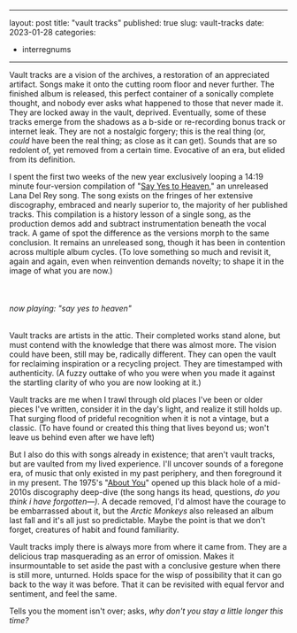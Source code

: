 
---
layout: post
title: "vault tracks"
published: true
slug: vault-tracks
date: 2023-01-28
categories:
  - interregnums

---

Vault tracks are a vision of the archives, a restoration of an appreciated artifact. Songs make it onto the cutting room floor and never further. The finished album is released, this perfect container of a sonically complete thought, and nobody ever asks what happened to those that never made it. They are locked away in the vault, deprived. Eventually, some of these tracks emerge from the shadows as a b-side or re-recording bonus track or internet leak. They are not a nostalgic forgery; this is the real thing (or, *could* have been the real thing; as close as it can get). Sounds that are so redolent of, yet removed from a certain time. Evocative of an era, but elided from its definition. 

I spent the first two weeks of the new year exclusively looping a 14:19 minute four-version compilation of "[Say Yes to Heaven](https://www.youtube.com/watch?v=7WSvpw_XOUk&list=RD7WSvpw_XOUk)," an unreleased Lana Del Rey song. The song exists on the fringes of her extensive discography, embraced and nearly superior to, the majority of her published tracks. This compilation is a history lesson of a single song, as the production demos add and subtract instrumentation beneath the vocal track. A game of spot the difference as the versions morph to the same conclusion. It remains an unreleased song, though it has been in contention across multiple album cycles. (To love something so much and revisit it, again and again, even when reinvention demands novelty; to shape it in the image of what you are now.)

<br />

###### now playing: "say yes to heaven"

<!--more-->

Vault tracks are artists in the attic. Their completed works stand alone, but must contend with the knowledge that there was almost more. The vision could have been, still may be, radically different. They can open the vault for reclaiming inspiration or a recycling project. They are timestamped with authenticity. (A fuzzy outtake of who you were when you made it against the startling clarity of who you are now looking at it.)

Vault tracks are me when I trawl through old places I've been or older pieces I've written, consider it in the day's light, and realize it still holds up. That surging flood of prideful recognition when it is not a vintage, but a classic. (To have found or created this thing that lives beyond us; won't leave us behind even after we have left)

But I also do this with songs already in existence; that aren't vault tracks, but are vaulted from my lived experience. I'll uncover sounds of a foregone era, of music that only existed in my past periphery, and then foreground it in my present. The 1975's "[About You](https://www.youtube.com/watch?v=28Lj4qt3lCc)" opened up this black hole of a mid-2010s discography deep-dive (the song hangs its head, questions, *do you think i have forgotten—)*. A decade removed, I'd almost have the courage to be embarrassed about it, but the *Arctic Monkeys* also released an album last fall and it's all just so predictable. Maybe the point is that we don't forget, creatures of habit and found familiarity. 

Vault tracks imply there is always more from where it came from. They are a delicious trap masquerading as an error of omission. Makes it insurmountable to set aside the past with a conclusive gesture when there is still more, unturned. Holds space for the wisp of possibility that it can go back to the way it was before. That it can be revisited with equal fervor and sentiment, and feel the same.

Tells you the moment isn't over; asks, *why don't you stay a little longer this time?*